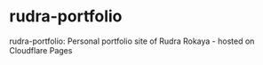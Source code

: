 # rudra-portfolio
rudra-portfolio: Personal portfolio site of Rudra Rokaya - hosted on Cloudflare Pages
